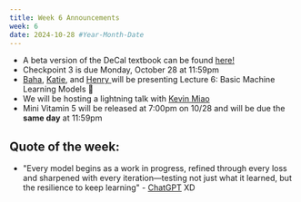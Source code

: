 ```yaml
---
title: Week 6 Announcements
week: 6
date: 2024-10-28 #Year-Month-Date
---
```

* A beta version of the DeCal textbook can be found <a href = "https://dssdecal.org/textbook/chapters/intro.html" target = "_blank">here!</a>
* Checkpoint 3 is due Monday, October 28 at 11:59pm
* <a href = "https://www.linkedin.com/in/baha-alkhatib-684738277/" target = "_blank">Baha</a>, <a href = "https://www.linkedin.com/in/katie-h-zhang/" target = "_blank">Katie</a>, and <a href = "https://www.linkedin.com/in/henryyhong/" target = "_blank">Henry </a> will be presenting Lecture 6: Basic Machine Learning Models 🎰
* We will be hosting a lightning talk with <a href = "https://kevin-miao.com/" target = "_blank">Kevin Miao </a>
* Mini Vitamin 5 will be released at 7:00pm on 10/28 and will be due the **same day** at 11:59pm

## Quote of the week:
* "Every model begins as a work in progress, refined through every loss and sharpened with every iteration—testing not just what it learned, but the resilience to keep learning" - <a href = "https://openai.com/" target = "_blank">ChatGPT</a> XD